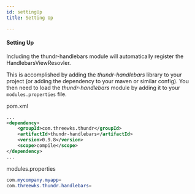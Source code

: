 ```yaml
---
id: settingUp
title: Setting Up

---
```




#### Setting Up

Including the thundr-handlebars module will automatically register the HandlebarsViewResovler.

This is accomplished by adding the *thundr-handlebars* library to your project (or adding the dependency to your maven or similar config). You then need to load the *thundr-handlebars* module by adding it to your `modules.properties` file.

pom.xml
```xml
...
<dependency>
	<groupId>com.threewks.thundr</groupId>
	<artifactId>thundr-handlebars</artifactId>
	<version>0.9.8</version>
	<scope>compile</scope>
</dependency>
...
```

modules.properties

```java
com.mycompany.myapp=
com.threewks.thundr.handlebars=
```

